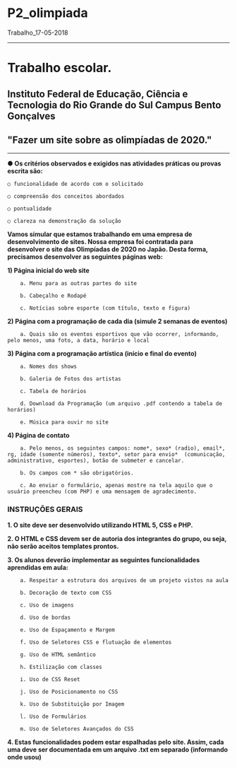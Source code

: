 # P2_olimpiada
Trabalho_17-05-2018

<hr>

<h1>Trabalho escolar.</h1>

<h2>Instituto Federal de Educação, Ciência e Tecnologia do Rio Grande do Sul Campus Bento Gonçalves</h2>


<h2>"Fazer um site sobre as olimpíadas de 2020."</h2>

<hr>
  
<strong>● Os critérios observados e exigidos nas atividades práticas ou provas escrita são:</strong>

    ○ funcionalidade de acordo com o solicitado

    ○ compreensão dos conceitos abordados

    ○ pontualidade

    ○ clareza na demonstração da solução

<strong>Vamos simular que estamos trabalhando em uma empresa de desenvolvimento de sites. Nossa empresa foi contratada para desenvolver o site das Olimpíadas de 2020 no Japão. Desta forma, precisamos desenvolver as seguintes páginas web:</strong>

<strong>1) Página inicial do web site</strong>

        a. Menu para as outras partes do site 

        b. Cabeçalho e Rodapé 

        c. Notícias sobre esporte (com título, texto e figura)

<strong>2) Página com a programação de cada dia (simule 2 semanas de eventos)</strong>

        a. Quais são os eventos esportivos que vão ocorrer, informando, pelo menos, uma foto, a data, horário e local

<strong>3) Página com a programação artística (início e final do evento)</strong>

        a. Nomes dos shows 

        b. Galeria de Fotos dos artistas 

        c. Tabela de horários 

        d. Download da Programação (um arquivo .pdf contendo a tabela de horários) 

        e. Música para ouvir no site

<strong>4) Página de contato</strong>

        a. Pelo menos, os seguintes campos: nome*, sexo* (radio), email*, rg, idade (somente números), texto*, setor para envio*  (comunicação, administrativo, esportes), botão de submeter e cancelar.

        b. Os campos com * são obrigatórios.

        c. Ao enviar o formulário, apenas mostre na tela aquilo que o usuário preencheu (com PHP) e uma mensagem de agradecimento.

<h3>INSTRUÇÕES GERAIS</h3>

<strong>1. O site deve ser desenvolvido utilizando HTML 5, CSS e PHP. </strong>

<strong>2. O HTML e CSS devem ser de autoria dos integrantes do grupo, ou seja, não serão aceitos templates prontos. </strong>

<strong>3. Os alunos deverão implementar as seguintes funcionalidades aprendidas em aula:</strong>

        a. Respeitar a estrutura dos arquivos de um projeto vistos na aula 

        b. Decoração de texto com CSS 

        c. Uso de imagens 

        d. Uso de bordas 

        e. Uso de Espaçamento e Margem 

        f. Uso de Seletores CSS e flutuação de elementos 

        g. Uso de HTML semântico 

        h. Estilização com classes 

        i. Uso de CSS Reset 

        j. Uso de Posicionamento no CSS 

        k. Uso de Substituição por Imagem 

        l. Uso de Formulários 

        m. Uso de Seletores Avançados do CSS 

<strong>4. Estas funcionalidades podem estar espalhadas pelo site. Assim, cada uma deve ser documentada em um arquivo .txt em separado (informando onde usou)</strong>
